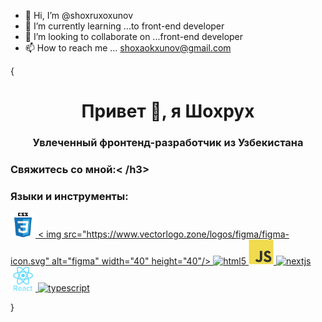 - 👋 Hi, I’m @shoxruxoxunov
- 🌱 I’m currently learning ...to front-end developer
- 💞️ I’m looking to collaborate on ...front-end developer
- 📫 How to reach me ... shoxaokxunov@gmail.com

<!---
shoxruxoxunov/shoxruxoxunov is a ✨ special ✨ repository because its `README.md` (this file) appears on your GitHub profile.
You can click the Preview link to take a look at your changes.
--->



{<h1 align="center">Привет 👋, я Шохрух</h1>
<h3 align="center">Увлеченный фронтенд-разработчик из Узбекистана</h3>

<h3 align="left">Свяжитесь со мной:< /h3>
<p align="left">
</p>

<h3 align="left">Языки и инструменты:</h3>
<p align="left"> <a href="https://www. w3schools.com/css/" target="_blank" rel="noreferrer"> <img src="https://raw.githubusercontent.com/devicons/devicon/master/icons/css3/css3-original-wordmark.svg " alt="css3" width="40" height="40"/> </a> <a href="https://www.figma.com/" target="_blank" rel="noreferrer"> < img src="https://www.vectorlogo.zone/logos/figma/figma-icon.svg" alt="figma" width="40" height="40"/> </a> <a href=" https://www.w3.org/html/" target="_blank" rel="noreferrer"> <img src="https://raw.githubusercontent.com/devicons/devicon/master/icons/html5/html5 -original-wordmark.svg" alt="html5" width="40" height="40"/> </a> <a href="https://developer.mozilla.org/en-US/docs/Web /JavaScript" target="_blank" rel="noreferrer"> <img src="https://raw.githubusercontent.com/devicons/devicon/master/icons/javascript/javascript-original.svg" alt="javascript" width="40" height="40"/> </a> <a href="https://nextjs.org/" target="_blank" rel="noreferrer"> <img src="https:// cdn.worldvectorlogo.com/logos/nextjs-2.svg" alt="nextjs" width="40" height="40"/> </a> <a href="https://reactjs.org/" target ="_blank" rel="noreferrer"> <img src="https://raw.githubusercontent.com/devicons/devicon/master/icons/react/react-original-wordmark.svg" alt="react" width= "40" height="40"/> </a> <a href="https://www.typescriptlang.org/" target="_blank" rel="noreferrer"> <img src="https:// raw.githubusercontent.com/devicons/devicon/master/icons/typescript/typescript-original.svg" alt="typescript" width="40" height="40"/> </a> </p>}

